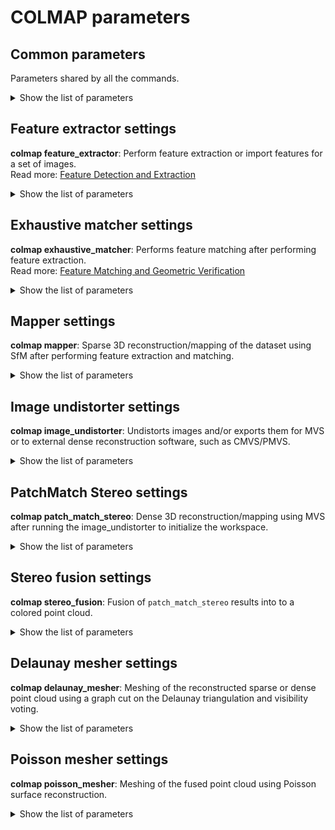 # COLMAP parameters


## Common parameters
Parameters shared by all the commands.
<details>
<summary>Show the list of parameters</summary>

**random_seed** (default: 0)\
Integer to use as the random seed to initialize the random number generator.

**log_to_stderr** (default: 0)

**log_level** (default: 0)\
Possible values: 0 (none), 1 (fatal), 2 (error), 3 (warn), 4 (info)\
Controls the verbosity of the messages generated by the [FLANN](https://github.com/flann-lib/flann) library functions.

**database_path**\
Path to database in which to store the extracted data.

</details>


## Feature extractor settings
**colmap feature_extractor**: Perform feature extraction or import features for a set of images.\
Read more: [Feature Detection and Extraction](https://colmap.github.io/tutorial.html#feature-detection-and-extraction)
<details>
<summary>Show the list of parameters</summary>

**image_path**\
Root path to folder which contains the images.

**image_list_path**\
Optional list of images to read. The list must contain the relative path of the images with respect to the image_path.

**ImageReader.mask_path**\
Optional root path to folder which contains image masks. For a given image, the corresponding mask must have the same sub-path below this root as the image has below image_path. The filename must be equal, aside from the added extension `.png`. For example, for an image `image_path/abc/012.jpg`, the mask would be `mask_path/abc/012.jpg.png`. No features will be extracted in regions where the mask image is black (pixel intensity value 0 in grayscale).

**ImageReader.camera_model** (default: `SIMPLE_RADIAL`)\
Possible values: `SIMPLE_PINHOLE`, `PINHOLE`, `SIMPLE_RADIAL`, `RADIAL`, `OPENCV`, `OPENCV_FISHEYE`, `FULL_OPENCV`, `FOV`, `SIMPLE_RADIAL_FISHEYE`, `RADIAL_FISHEYE`, `THIN_PRISM_FISHEYE`\
Name of the camera model.
See: [Camera Models](https://colmap.github.io/cameras.html)

**ImageReader.single_camera** (default: 0)\
Whether to use the same camera for all images.

**ImageReader.single_camera_per_folder** (default: 0)\
Whether to use the same camera for all images in the same sub-folder.

**ImageReader.single_camera_per_image** (default: 0)\
Whether to use a different camera for each image.

**ImageReader.existing_camera_id** (default: -1)\
Whether to explicitly use an existing camera for all images. Note that in this case the specified camera model and parameters are ignored.

**ImageReader.camera_params**\
Manual specification of camera parameters. If empty, camera parameters will be extracted from EXIF, i.e. principal point and focal length.

**ImageReader.default_focal_length_factor** (default: 1.2)\
If camera parameters are not specified manually and the image does not have focal length EXIF information, the focal length is set to the value `default_focal_length_factor * max(width, height)`.

**ImageReader.camera_mask_path**\
Optional path to an image file specifying a mask for all images. No features will be extracted in regions where the mask is black (pixel intensity value 0 in grayscale).

**SiftExtraction.num_threads** (default: -1)\
Number of threads for feature extraction.

**SiftExtraction.use_gpu** (default: 1)\
Whether to use the GPU for feature extraction.

**SiftExtraction.gpu_index** (default: -1)\
Index of the GPU used for feature extraction. For multi-GPU extraction, you should separate multiple GPU indices by comma, e.g. "0,1,2,3".
See: [Multi-GPU support in feature extraction/matching](https://colmap.github.io/faq.html#multi-gpu-support-in-feature-extraction-matching)

**SiftExtraction.max_image_size** (default: 3200)\
Maximum image size, otherwise image will be down-scaled.

**SiftExtraction.max_num_features** (default: 8192)\
Maximum number of features to detect, keeping larger-scale features.

**SiftExtraction.first_octave** (default: -1)\
First octave in the pyramid, i.e. -1 upsamples the image by one level. By convention, the octave of index 0 starts with the image full resolution. Specifying an index greater than 0 starts the scale space at a lower resolution (e.g. 1 halves the resolution). Similarly, specifying a negative index starts the scale space at an higher resolution image, and can be useful to extract very small features (since this is obtained by interpolating the input image, it does not make much sense to go past -1).

**SiftExtraction.num_octaves** (default: 4)\
Number of octaves. Increasing the scale by an octave means doubling the size of the smoothing kernel, whose effect is roughly equivalent to halving the image resolution. By default, the scale space spans as many octaves as possible (i.e. roughly `log2(min(width, height))`), which has the effect of searching keypoints of all possible sizes.

**SiftExtraction.octave_resolution** (default: 3)\
Number of levels per octave. Each octave is sampled at this given number of intermediate scales. Increasing this number might in principle return more refined keypoints, but in practice can make their selection unstable due to noise.

**SiftExtraction.peak_threshold** (default: 0.0067)\
Peak threshold for detection. This is the minimum amount of contrast to accept a keypoint. Increase to eliminate more keypoints.

**SiftExtraction.edge_threshold** (default: 10)\
Edge threshold for detection. Decrease to eliminate more keypoints.

**SiftExtraction.estimate_affine_shape** (default: 0)\
Estimate affine shape of SIFT features in the form of oriented ellipses as opposed to original SIFT which estimates oriented disks.

**SiftExtraction.max_num_orientations** (default: 2)\
Maximum number of orientations per keypoint if not `SiftExtraction.estimate_affine_shape`.

**SiftExtraction.upright** (default: 0)\
Fix the orientation to 0 for upright features.

**SiftExtraction.domain_size_pooling** (default: 0)\
Enable the more discriminative DSP-SIFT features instead of plain SIFT. Domain-size pooling computes an average SIFT descriptor across multiple scales around the detected scale. DSP-SIFT outperforms standard SIFT in most cases.\
This was proposed in [Domain-Size Pooling in Local Descriptors: DSP-SIFT](https://arxiv.org/abs/1412.8556), J. Dong and S. Soatto, CVPR 2015.
This has been shown to outperform other SIFT variants and learned descriptors in [Comparative Evaluation of Hand-Crafted and Learned Local Features](https://demuc.de/papers/schoenberger2017comparative.pdf), Schönberger, Hardmeier, Sattler, Pollefeys, CVPR 2016.

**SiftExtraction.dsp_min_scale** (default: 0.1667)\
**SiftExtraction.dsp_max_scale** (default: 3)\
**SiftExtraction.dsp_num_scales** (default: 10)\
Domain-size pooling parameters.
See: `SiftExtraction.domain_size_pooling`

</details>


## Exhaustive matcher settings
**colmap exhaustive_matcher**: Performs feature matching after performing feature extraction.\
Read more: [Feature Matching and Geometric Verification](https://colmap.github.io/tutorial.html#feature-matching-and-geometric-verification)
<details>
<summary>Show the list of parameters</summary>

**SiftMatching.num_threads** (default: -1)\
Number of threads for feature matching and geometric verification.

**SiftMatching.use_gpu** (default: 1)\
Whether to use the GPU for feature matching.

**SiftMatching.gpu_index** (default: -1)\
Index of the GPU used for feature matching. For multi-GPU matching, you should separate multiple GPU indices by comma, e.g. "0,1,2,3".
See: [Multi-GPU support in feature extraction/matching](https://colmap.github.io/faq.html#multi-gpu-support-in-feature-extraction-matching)

**SiftMatching.max_ratio** (default: 0.8)\
Maximum distance ratio between first and second best match.

**SiftMatching.max_distance** (default: 0.7)\
Maximum distance to best match.

**SiftMatching.cross_check** (default: 1)\
Whether to enable cross checking in matching.

**SiftMatching.max_error** (default: 4)\
Maximum epipolar error in pixels for geometric verification.

**SiftMatching.max_num_matches** (default: 32768)\
Maximum number of matches.

**SiftMatching.confidence** (default: 0.999)\
Confidence threshold for geometric verification.

**SiftMatching.max_num_trials** (default: 10000)\
Maximum number of RANSAC iterations. Note that this option overrules the `SiftMatching.min_inlier_ratio` option.

**SiftMatching.min_inlier_ratio** (default: 0.25)\
A priori assumed minimum inlier ratio, which determines the maximum number of iterations.

**SiftMatching.min_num_inliers** (default: 15)\
Minimum number of inliers for an image pair to be considered as geometrically verified.

**SiftMatching.multiple_models** (default: 0)\
Whether to attempt to estimate multiple geometric models per image pair.

**SiftMatching.guided_matching** (default: 0)\
Whether to perform guided matching, if geometric verification succeeds.

**ExhaustiveMatching.block_size** (default: 50)\
Block size, i.e. number of images to simultaneously load into memory.

</details>


## Mapper settings
**colmap mapper**: Sparse 3D reconstruction/mapping of the dataset using SfM after performing feature extraction and matching.
<details>
<summary>Show the list of parameters</summary>

**Mapper.min_num_matches** (default: 15)\
The minimum number of matches for inlier matches to be considered.

**Mapper.ignore_watermarks** (default: 0)\
Whether to ignore the inlier matches of watermark image pairs.

**Mapper.multiple_models** (default: 1)\
Whether to reconstruct multiple sub-models.

**Mapper.max_num_models** (default: 50)\
The number of sub-models to reconstruct.

**Mapper.max_model_overlap** (default: 20)\
The maximum number of overlapping images between sub-models. If the current sub-models shares more than this number of images with another model, then the reconstruction is stopped.

**Mapper.min_model_size** (default: 10)\
The minimum number of registered images of a sub-model, otherwise the sub-model is discarded.

**Mapper.init_image_id1** (default: -1)\
**Mapper.init_image_id2** (default: -1)\
The image identifiers used to initialize the reconstruction. Note that only one or both image identifiers can be specified. In the former case, the second image is automatically determined.

**Mapper.init_num_trials** (default: 200)\
The number of trials to initialize the reconstruction.

**Mapper.extract_colors** (default: 1)\
Whether to extract colors for reconstructed points.

**Mapper.num_threads** (default: -1)\
The number of threads to use during reconstruction.

**Mapper.min_focal_length_ratio** (default: 0.1)\
**Mapper.max_focal_length_ratio** (default: 10)\
**Mapper.max_extra_param** (default: 1)\
Thresholds for filtering images with degenerate intrinsics.

**Mapper.ba_refine_focal_length** (default: 1)\
**Mapper.ba_refine_principal_point** (default: 0)\
**Mapper.ba_refine_extra_params** (default: 1)\
Which intrinsic parameters to optimize during the reconstruction.

**Mapper.ba_min_num_residuals_for_multi_threading** (default: 50000)\
The minimum number of residuals per bundle adjustment problem to enable multi-threading solving of the problems.

**Mapper.ba_local_num_images** (default: 6)\
The number of images to optimize in local bundle adjustment.

**Mapper.ba_local_function_tolerance** (default: 0)\
Ceres solver function tolerance for local bundle adjustment

**Mapper.ba_local_max_num_iterations** (default: 25)\
The maximum number of local bundle adjustment iterations.

**Mapper.ba_global_use_pba** (default: 0)\
Whether to use PBA (Parralel Bundle Adjustment) in global bundle adjustment.
See: https://grail.cs.washington.edu/projects/mcba/, https://github.com/cbalint13/pba

**Mapper.ba_global_pba_gpu_index** (default: -1)\
The GPU index for PBA bundle adjustment.

**Mapper.ba_global_images_ratio** (default: 1.1)\
**Mapper.ba_global_points_ratio** (default: 1.1)\
**Mapper.ba_global_images_freq** (default: 500)\
**Mapper.ba_global_points_freq** (default: 250000)\
The growth rates after which to perform global bundle adjustment.

**Mapper.ba_global_function_tolerance** (default: 0)\
Ceres solver function tolerance for global bundle adjustment

**Mapper.ba_global_max_num_iterations** (default: 50)\
The maximum number of global bundle adjustment iterations.

**Mapper.ba_global_max_refinements** (default: 5)\
**Mapper.ba_global_max_refinement_change** (default: 0.0005)\
**Mapper.ba_local_max_refinements** (default: 2)\
**Mapper.ba_local_max_refinement_change** (default: 0.001)\
The thresholds for iterative bundle adjustment refinements.

**Mapper.snapshot_path**\
Path to a folder with reconstruction snapshots during incremental reconstruction. Snapshots will be saved according to the specified frequency of registered images.

**Mapper.snapshot_images_freq** (default: 0)\

**Mapper.fix_existing_images** (default: 0)\
If reconstruction is provided as input, fix the existing image poses.

#### Incremental Mapper parameters. Class that provides all functionality for the incremental reconstruction procedure.

**Mapper.init_min_num_inliers** (default: 100)\
Minimum number of inliers for initial image pair.

**Mapper.init_max_error** (default: 4)\
Maximum error in pixels for two-view geometry estimation for initial image pair.

**Mapper.init_max_forward_motion** (default: 0.95)\
Maximum forward motion for initial image pair.

**Mapper.init_min_tri_angle** (default: 16)\
Minimum triangulation angle for initial image pair.

**Mapper.init_max_reg_trials** (default: 2)\
Maximum number of trials to use an image for initialization.

**Mapper.abs_pose_max_error** (default: 12)\
Maximum reprojection error in absolute pose estimation.

**Mapper.abs_pose_min_num_inliers** (default: 30)\
Minimum number of inliers in absolute pose estimation.

**Mapper.abs_pose_min_inlier_ratio** (default: 0.25)\
Minimum inlier ratio in absolute pose estimation.

**Mapper.filter_max_reproj_error** (default: 4)\
Maximum reprojection error in pixels for observations.

**Mapper.filter_min_tri_angle** (default: 1.5)\
Minimum triangulation angle in degrees for stable 3D points.

**Mapper.max_reg_trials** (default: 3)\
Maximum number of trials to register an image.

**Mapper.local_ba_min_tri_angle** (default: 6)\
Minimum triangulation for images to be chosen in local bundle adjustment.

#### Incremental Triangulator. Class that triangulates points during the incremental reconstruction.

**Mapper.tri_max_transitivity** (default: 1)\
Maximum transitivity to search for correspondences.

**Mapper.tri_create_max_angle_error** (default: 2)\
Maximum angular error to create new triangulations.

**Mapper.tri_continue_max_angle_error** (default: 2)\
Maximum angular error to continue existing triangulations.

**Mapper.tri_merge_max_reproj_error** (default: 4)\
Maximum reprojection error in pixels to merge triangulations.

**Mapper.tri_complete_max_reproj_error** (default: 4)\
Maximum reprojection error to complete an existing triangulation.

**Mapper.tri_complete_max_transitivity** (default: 5)\
Maximum transitivity for track completion.

**Mapper.tri_re_max_angle_error** (default: 5)\
Maximum angular error to re-triangulate under-reconstructed image pairs.

**Mapper.tri_re_min_ratio** (default: 0.2)\
Minimum ratio of common triangulations between an image pair over the number of correspondences between that image pair to be considered as under-reconstructed.

**Mapper.tri_re_max_trials** (default: 1)\
Maximum number of trials to re-triangulate an image pair.

**Mapper.tri_min_angle** (default: 1.5)\
Minimum pairwise triangulation angle for a stable triangulation. If your images are taken from far distance with respect to the scene, you can try to reduce the minimum triangulation angle

**Mapper.tri_ignore_two_view_tracks** (default: 1)\
Whether to ignore two-view feature tracks in triangulation, resulting in fewer 3D points than possible. Triangulation of two-view tracks can in rare cases improve the stability of sparse image collections by providing additional constraints in bundle adjustment.

</details>


## Image undistorter settings
**colmap image_undistorter**: Undistorts images and/or exports them for MVS or to external dense reconstruction software, such as CMVS/PMVS.
<details>
<summary>Show the list of parameters</summary>

**blank_pixels** (default: 0)\
The amount of blank pixels in the undistorted image in the range [0,1].

**min_scale** (default: 0.2)\
Minimum and maximum scale change of camera used to satisfy the blank pixel constraint.

**max_scale** (default: 2)\
Minimum and maximum scale change of camera used to satisfy the blank pixel constraint.

**max_image_size** (default: -1)\
Maximum image size in terms of width or height of the undistorted camera.

**roi_min_x** (default: 0)\
**roi_min_y** (default: 0)\
**roi_max_x** (default: 1)\
**roi_max_y** (default: 1)\
The 4 factors in the range [0,1] that define the ROI (region of interest) in original image. The bounding box pixel coordinates are calculated as `(roi_min_x * Width, roi_min_y * Height)` and `(roi_max_x * Width, roi_max_y * Height)`.

</details>


## PatchMatch Stereo settings
**colmap patch_match_stereo**: Dense 3D reconstruction/mapping using MVS after running the image_undistorter to initialize the workspace.
<details>
<summary>Show the list of parameters</summary>

**PatchMatchStereo.max_image_size** (default: -1)\
Maximum image size in either dimension.

**PatchMatchStereo.gpu_index** (default: -1)\
Index of the GPU used for patch match. For multi-GPU usage, you should separate multiple GPU indices by comma, e.g. "0,1,2,3".
See: [Multi-GPU support in dense reconstruction](https://colmap.github.io/faq.html#multi-gpu-support-in-dense-reconstruction)

**PatchMatchStereo.depth_min** (default: -1)\
**PatchMatchStereo.depth_max** (default: -1)\
Depth range in which to randomly sample depth hypotheses.

**PatchMatchStereo.window_radius** (default: 5)\
Half window size to compute NCC photo-consistency cost.
Window radius is to measure the size of a patch concerning how many surrounding pixels should contribute to the reconstruction around a focusing pixel.

**PatchMatchStereo.window_step** (default: 1)\
Number of pixels to skip when computing NCC. For a value of 1, every pixel is used to compute the NCC. For larger values, only every n-th row and column is used and the computation speed thereby increases roughly by a factor of `window_step^2`. Note that not all combinations of window sizes and steps produce nice results, especially if the step is greather than 2.

**PatchMatchStereo.sigma_spatial** (default: -1)\
**PatchMatchStereo.sigma_color** (default: 0.2)\
Parameters for bilaterally weighted NCC.

**PatchMatchStereo.num_samples** (default: 15)\
Number of random samples to draw in Monte Carlo sampling.

**PatchMatchStereo.ncc_sigma** (default: 0.6)\
Spread of the NCC likelihood function.

**PatchMatchStereo.min_triangulation_angle** (default: 1)\
Minimum triangulation angle in degrees.

**PatchMatchStereo.incident_angle_sigma** (default: 0.9)\
Spread of the incident angle likelihood function.

**PatchMatchStereo.num_iterations** (default: 5)\
Number of coordinate descent iterations. Each iteration consists of four sweeps from left to right, top to bottom, and vice versa

**PatchMatchStereo.geom_consistency** (default: 1)\
Whether to add a regularized geometric consistency term to the cost function. If true, the `depth_maps` and `normal_maps` must not be null.

**PatchMatchStereo.geom_consistency_regularizer** (default: 0.3)\
The relative weight of the geometric consistency term w.r.t. to the photo-consistency term.

**PatchMatchStereo.geom_consistency_max_cost** (default: 3)\
Maximum geometric consistency cost in terms of the forward-backward reprojection error in pixels.

**PatchMatchStereo.filter** (default: 1)\
Whether to enable filtering.

**PatchMatchStereo.filter_min_ncc** (default: 0.1)\
Minimum NCC coefficient for pixel to be photo-consistent.

**PatchMatchStereo.filter_min_triangulation_angle** (default: 3)\
Minimum triangulation angle to be stable.

**PatchMatchStereo.filter_min_num_consistent** (default: 2)\
Minimum number of source images have to be consistent for pixel not to be filtered.

**PatchMatchStereo.filter_geom_consistency_max_cost** (default: 1)\
Maximum forward-backward reprojection error for pixel to be geometrically consistent.

**PatchMatchStereo.cache_size** (default: 32)\
Cache size in gigabytes for patch match, which keeps the bitmaps, depth maps, and normal maps of this number of images in memory. A higher value leads to less disk access and faster computation, while a lower value leads to reduced memory usage. Note that a single image can consume a lot of memory, if the consistency graph is dense.

**PatchMatchStereo.allow_missing_files** (default: 0)\
Whether to tolerate missing images/maps in the problem setup.

**PatchMatchStereo.write_consistency_graph** (default: 0)\
Whether to write the consistency graph.

</details>


## Stereo fusion settings
**colmap stereo_fusion**: Fusion of `patch_match_stereo` results into to a colored point cloud.
<details>
<summary>Show the list of parameters</summary>

**StereoFusion.mask_path**\
Path for PNG masks. Same format expected as `ImageReaderOptions`.

**StereoFusion.num_threads** (default: -1)\
The number of threads to use during fusion.

**StereoFusion.max_image_size** (default: -1)\
Maximum image size in either dimension.

**StereoFusion.min_num_pixels** (default: 5)\
Minimum number of fused pixels to produce a point.

**StereoFusion.max_num_pixels** (default: 10000)\
Maximum number of pixels to fuse into a single point.

**StereoFusion.max_traversal_depth** (default: 100)\
Maximum depth in consistency graph traversal.

**StereoFusion.max_reproj_error** (default: 2)\
Maximum relative difference between measured and projected pixel.

**StereoFusion.max_depth_error** (default: 0.01)\

**StereoFusion.max_normal_error** (default: 10)\
Maximum angular difference in degrees of normals of pixels to be fused.

**StereoFusion.check_num_images** (default: 50)\
Number of overlapping images to transitively check for fusing points.

**StereoFusion.cache_size** (default: 32)\
Cache size in gigabytes for fusion. The fusion keeps the bitmaps, depth maps, normal maps, and consistency graphs of this number of images in memory. A higher value leads to less disk access and faster fusion, while a lower value leads to reduced memory usage. Note that a single image can consume a lot of memory, if the consistency graph is dense.

**StereoFusion.use_cache** (default: 0)\
Flag indicating whether to use LRU cache or pre-load all data

</details>


## Delaunay mesher settings
**colmap delaunay_mesher**: Meshing of the reconstructed sparse or dense point cloud using a graph cut on the Delaunay triangulation and visibility voting.
<details>
<summary>Show the list of parameters</summary>

**DelaunayMeshing.max_proj_dist** (default: 20)\
Unify input points into one cell in the Delaunay triangulation that fall within a reprojected radius of the given pixels.

**DelaunayMeshing.max_depth_dist** (default: 0.05)\
Maximum relative depth difference between input point and a vertex of an existing cell in the Delaunay triangulation, otherwise a new vertex is created in the triangulation.

**DelaunayMeshing.distance_sigma_factor** (default: 1)\
The factor that is applied to the computed distance sigma, which is automatically computed as the 25th percentile of edge lengths. A higher value will increase the smoothness of the surface.

**DelaunayMeshing.quality_regularization** (default: 1)\
A higher quality regularization leads to a smoother surface.

**DelaunayMeshing.max_side_length_factor** (default: 25)\
**DelaunayMeshing.max_side_length_percentile** (default: 95)\
Filtering thresholds for outlier surface mesh faces. If the longest side of a mesh face (longest out of 3) exceeds the side lengths of all faces at a certain percentile by the given factor, then it is considered an outlier mesh face and discarded.

**DelaunayMeshing.num_threads** (default: -1)\
The number of threads to use for reconstruction. Default is all threads

</details>


## Poisson mesher settings
**colmap poisson_mesher**: Meshing of the fused point cloud using Poisson surface reconstruction.
<details>
<summary>Show the list of parameters</summary>

**PoissonMeshing.point_weight** (default: 1)\
This floating point value specifies the importance that interpolation of the point samples is given in the formulation of the screened Poisson equation. The results of the original (unscreened) Poisson Reconstruction can be obtained by setting this value to 0.

**PoissonMeshing.depth** (default: 13)\
This integer is the maximum depth of the tree that will be used for surface reconstruction. Running at depth d corresponds to solving on a voxel grid whose resolution is no larger than `2^d x 2^d x 2^d`. Note that since the reconstructor adapts the octree to the sampling density, the specified reconstruction depth is only an upper bound.

**PoissonMeshing.color** (default: 32)\
If specified, the reconstruction code assumes that the input is equipped with colors and will extrapolate the color values to the vertices of the reconstructed mesh. The floating point value specifies the relative importance of finer color estimates over lower ones.

**PoissonMeshing.trim** (default: 10)\
This floating point values specifies the value for mesh trimming. The subset of the mesh with signal value less than the trim value is discarded.

**PoissonMeshing.num_threads** (default: -1)\
The number of threads used for the Poisson reconstruction.

</details>
